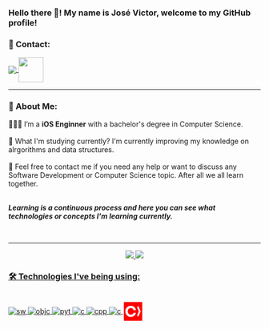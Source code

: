 ### Hello there 👋! My name is José Victor, welcome to my GitHub profile!

### 👤 Contact:
<a href="https://www.linkedin.com/in/jose-victor-pereira-costa/">
  <img align="center" width="40px" src="https://cdn.jsdelivr.net/gh/devicons/devicon/icons/linkedin/linkedin-original.svg"  />
</a>
<a href="mailto:josevictorpatos@gmail.com">
  <img align="center" height="50px" width="50px" src="https://upload.wikimedia.org/wikipedia/commons/8/8c/Gmail_Icon_%282013-2020%29.svg" />
</a>

<br/>
<hr />

### 🚀 About Me:
👨🏼‍💻 I’m a **iOS Enginner** with a bachelor's degree in Computer Science. </br> </br>
🌱 What I'm studying currently? I'm currently improving my knowledge on alrgorithms and data structures. </br> </br>
💬 Feel free to contact me if you need any help or want to discuss any Software Development or Computer Science topic. After all we all learn together. </br></br>
   
 <b><i> Learning is a continuous process and here you can see what technologies or concepts I'm learning currently. </b></i>
  
<br/>
<hr />

<div align="center">
  <a href="https://github.com/josevictor1">
  <img height="180em" src="https://github-readme-stats.vercel.app/api?username=josevictor1&show_icons=true&theme=dark&include_all_commits=true&count_private=true"/>
  <img height="180em" src="https://github-readme-stats.vercel.app/api/top-langs/?username=josevictor1&layout=compact&langs_count=7&theme=dark"/>
</div>

### 🛠 Technologies I've being using:
  
<div style="display: inline_block"><br>
  <img align="center" alt="sw" height="40" width="40" src="https://cdn.jsdelivr.net/gh/devicons/devicon/icons/swift/swift-original.svg">
  <img align="center" alt="objc" height="40" width="40" src="https://cdn.jsdelivr.net/gh/devicons/devicon/icons/objectivec/objectivec-plain.svg">
  <img align="center" alt="pyt" height="40" width="40" src="https://cdn.jsdelivr.net/gh/devicons/devicon/icons/python/python-original.svg">
  <img align="center" alt="c" height="40" width="40" src="https://cdn.jsdelivr.net/gh/devicons/devicon/icons/c/c-original.svg">
  <img align="center" alt="cpp" height="40" width="40" src="https://cdn.jsdelivr.net/gh/devicons/devicon/icons/cplusplus/cplusplus-original.svg">
  <img align="center" alt="c" height="40" width="40" src="https://cdn.jsdelivr.net/gh/devicons/devicon/icons/java/java-original.svg"
  <img align="center" alt="ctg" height="40" width="40" src="https://github.com/Carthage/Carthage/blob/master/Logo/SVG/colored.svg">
  <img align="center" alt="pod" height="40" width="40" src="https://raw.githubusercontent.com/CocoaPods/Design/master/assets/logo.png">
</div>
